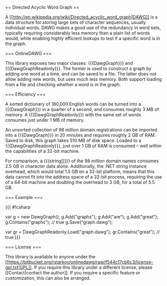 == Directed Acyclic Word Graph ==

A [[http://en.wikipedia.org/wiki/Directed_acyclic_word_graph|DAWG]] is a data structure for storing large sets of character sequences, usually individual words. DAWG makes a good use of the redundancy in word sets, typically requiring considerably less memory than a plain list of words would, while enabling highly efficient lookups to test if a specific word is in the graph.

=== OnlineDAWG ===

This library exposes two major classes: {{{DawgGraph}}} and {{{DawgGraphReadonly}}}. The former is used to construct a graph by adding one word at a time, and can be saved to a file. The latter does not allow adding new words, but uses much less memory. Both support loading from a file and checking whether a word is in the graph.

=== Efficiency ===

A sorted dictionary of 180,000 English words can be turned into a {{{DawgGraph}}} in a quarter of a second, and consumes roughly 3 MB of memory. A {{{DawgGraphReadonly}}} with the same set of words consumes just under 1 MB of memory.

An unsorted collection of 98 million domain registrations can be imported into a {{{DawgGraph}}} in 20 minutes and requires roughly 2 GB of RAM. Saved to disk, this graph takes 510 MB of disk space. Loaded to a {{{DawgGraphReadonly}}}, just over 1 GB of RAM is consumed – well within the capabilities of a 32-bit machine.

For comparison, a {{{string[]}}} of the 98 million domain names consumes 2.5 GB in character data alone. Additionally, the .NET string instance overhead, which would total 1.5 GB on a 32-bit platform, means that this data cannot fit into the address space of a 32-bit process, requiring the use of a 64-bit machine and doubling the overhead to 3 GB, for a total of 5.5 GB.

=== Example ===

{{{
#!csharp

var g = new DawgGraph();
g.Add("graphs");
g.Add("are");
g.Add("great");
g.Contains("graphs"); // true
g.Save("graph.dawg");

var gr = DawgGraphReadonly.Load("graph.dawg");
gr.Contains("great"); // true
}}}

=== License ===

This library is available to anyone under the [[https://bitbucket.org/rstarkov/onlinedawg/raw/f544c17cb6c3/license-gpl.txt|GPL]]. If you require this library under a different license, please [[Contact|contact the author]]. If you require a specific feature or customization, this can also be arranged.